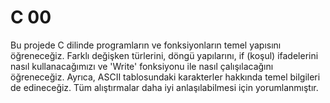 # C 00

Bu projede C dilinde programların ve fonksiyonların temel yapısını öğreneceğiz. Farklı değişken türlerini, döngü yapılarını, if (koşul) ifadelerini nasıl kullanacağımızı ve 'Write' fonksiyonu ile nasıl çalışılacağını öğreneceğiz. Ayrıca, ASCII tablosundaki karakterler hakkında temel bilgileri de edineceğiz. Tüm alıştırmalar daha iyi anlaşılabilmesi için yorumlanmıştır.
